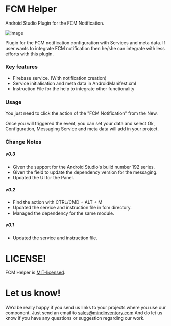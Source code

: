 # FCM Helper
Android Studio Plugin for the FCM Notification.

![image](https://plugins.jetbrains.com/files/13049/screenshot_20305.png)


Plugin for the FCM notification configuration with Services and meta data.
If user wants to integrate FCM notification then he/she can integrate with less efforts with this plugin.

### Key features

* Firebase service. (With notification creation) 
* Service initialisation and meta data in AndroidManifest.xml
* Instruction File for the help to integrate other functionality

### Usage
You just need to click the action of the "FCM Notification" from the New.

Once you will triggered the event, you can set your data and select Ok, Configuration, Messaging Service and meta data will add in your project.

### Change Notes
##### v0.3 
- Given the support for the Android Studio's build number 192 series.
- Given the field to update the dependency version for the messaging.
- Updated the UI for the Panel.
##### v0.2 
- Find the action with CTRL/CMD + ALT + M 
- Updated the service and instruction file in fcm directory. 
- Managed the dependency for the same module.  

##### v0.1 
- Updated the service and instruction file.


# LICENSE!

FCM Helper is [MIT-licensed](/LICENSE).

# Let us know!
We’d be really happy if you send us links to your projects where you use our component. Just send an email to sales@mindinventory.com And do let us know if you have any questions or suggestion regarding our work.
